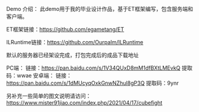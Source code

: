 Demo 介绍：
此demo用于我的毕业设计作品，基于ET框架编写，包含服务端和客户端。

ET框架链接：https://github.com/egametang/ET

ILRuntime链接：https://github.com/Ourpalm/ILRuntime

默认的服务器已经架设完成，打包完成后的成品下载地址

PC端：
链接：https://pan.baidu.com/s/1V34QUxD8mM1dfBXtLMEvkQ 提取码：wwae 
安卓端：
链接：https://pan.baidu.com/s/1dMUcyqOxkGnwNZhul8gP3Q 提取码：9ynr 

另补充一些简单的图文说明请访问：https://www.mister91jiao.com/index.php/2021/04/17/cubefight
